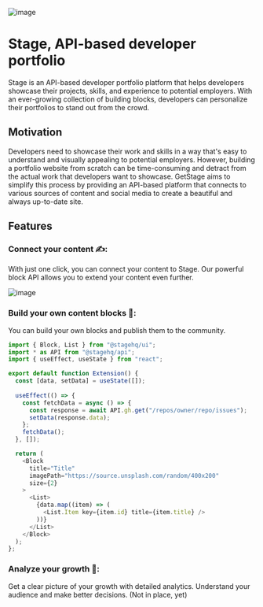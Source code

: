 ![image](https://user-images.githubusercontent.com/58360188/230451696-23fac203-cd8e-4df9-a643-f0c98e644857.png)

# Stage, API-based developer portfolio
Stage is an API-based developer portfolio platform that helps developers showcase their projects, skills, and experience to potential employers. With an ever-growing collection of building blocks, developers can personalize their portfolios to stand out from the crowd.

## Motivation
Developers need to showcase their work and skills in a way that's easy to understand and visually appealing to potential employers. However, building a portfolio website from scratch can be time-consuming and detract from the actual work that developers want to showcase. GetStage aims to simplify this process by providing an API-based platform that connects to various sources of content and social media to create a beautiful and always up-to-date site.

## Features
### Connect your content ✍️: 
With just one click, you can connect your content to Stage. Our powerful block API allows you to extend your content even further.

![image](https://user-images.githubusercontent.com/58360188/230448279-83ad9919-f129-4a21-816d-c5de1c966a03.png)


### Build your own content blocks 🧩: 
You can build your own blocks and publish them to the community.

```typescript
import { Block, List } from "@stagehq/ui";
import * as API from "@stagehq/api";
import { useEffect, useState } from "react";

export default function Extension() {
  const [data, setData] = useState([]);
  
  useEffect(() => {
    const fetchData = async () => {
      const response = await API.gh.get("/repos/owner/repo/issues");
      setData(response.data);
    };
    fetchData();
  }, []);

  return (
    <Block
      title="Title"
      imagePath="https://source.unsplash.com/random/400x200"
      size={2}
    >
      <List>
        {data.map((item) => (
          <List.Item key={item.id} title={item.title} />
        ))}
      </List>
    </Block>
  );
};
```


### Analyze your growth 🌱: 
Get a clear picture of your growth with detailed analytics. Understand your audience and make better decisions. (Not in place, yet)
